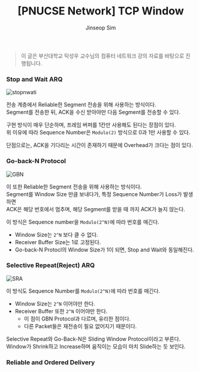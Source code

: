 ﻿---
layout: post
title: "[PNUCSE Network] TCP Window"
categories: Network
tags: [theory]
author:
  - Jinseop Sim
toc: true
---
> 이 글은 부산대학교 탁성우 교수님의 컴퓨터 네트워크 강의 자료를 바탕으로 진행됩니다.  

### Stop and Wait ARQ  
![stopnwati](https://user-images.githubusercontent.com/71700079/205063716-3eb6b77d-83f1-4b7c-a7ca-a2589583095b.png)  

전송 계층에서 Reliable한 Segment 전송을 위해 사용하는 방식이다.  
Segment를 전송한 뒤, ACK을 수신 받아야만 다음 Segment를 전송할 수 있다.  

구현 방식이 매우 단순하며, 프레임 버퍼를 1칸만 사용해도 된다는 장점이 있다.  
위 이유에 따라 Sequence Number은 ```Modulo(2)``` 방식으로 0과 1만 사용할 수 있다.  

단점으로는, ACK을 기다리는 시간이 존재하기 때문에 Overhead가 크다는 점이 있다.  

### Go-back-N Protocol  
![GBN](https://user-images.githubusercontent.com/71700079/205063740-43fa6224-6ff5-4ab4-a50d-8dcea2c87fe4.png)  

이 또한 Reliable한 Segment 전송을 위해 사용하는 방식이다.  
Segment를 Window Size 만큼 보내다가, 특정 Sequence Number가 Loss가 발생하면  
ACK은 해당 번호에서 멈추며, 해당 Segment를 받을 때 까지 ACK가 늘지 않는다.  

이 방식은 Sequence number을 ```Modulo(2^N)```에 따라 번호를 매긴다.  
- Window Size는 ```2^N``` 보다 클 수 없다.
- Receiver Buffer Size는 1로 고정된다.
- Go-back-N Protocl의 Window Size가 1이 되면, Stop and Wait와 동일해진다.

### Selective Repeat(Reject) ARQ  
![SRA](https://user-images.githubusercontent.com/71700079/205063769-e8c6fff3-2fa8-48a3-a8e9-55edf43dc158.png)  

이 방식도 Sequence Number를 ```Modulo(2^N)```에 따라 번호를 매긴다.
- Window Size는 ```2^N``` 이어야만 한다.
- Receiver Buffer 또한 ```2^N``` 이어야만 한다.
  - 이 점이 GBN Protocol과 다르며, 유리한 점이다.
  - 다른 Packet들은 재전송이 필요 없어지기 때문이다.

Selective Repeat와 Go-Back-N은 Sliding Window Protocol이라고 부른다.  
Window가 Shrink하고 Increase하며 움직이는 모습이 마치 Slide하는 듯 보인다.  

### Reliable and Ordered Delivery
